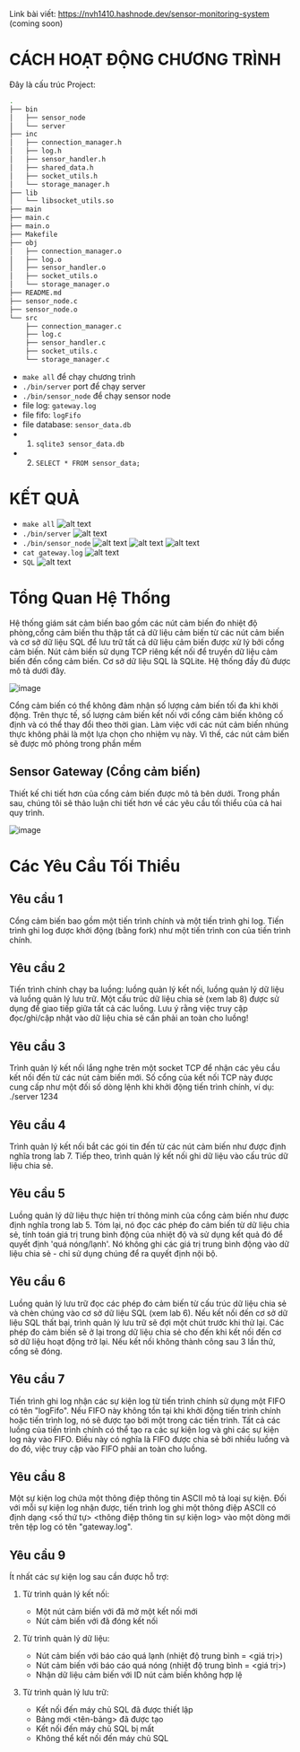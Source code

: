 Link bài viết: https://nvh1410.hashnode.dev/sensor-monitoring-system (coming soon)

# CÁCH HOẠT ĐỘNG CHƯƠNG TRÌNH
Đây là cấu trúc Project:
```bash
.
├── bin
│   ├── sensor_node
│   └── server
├── inc
│   ├── connection_manager.h
│   ├── log.h
│   ├── sensor_handler.h
│   ├── shared_data.h
│   ├── socket_utils.h
│   └── storage_manager.h
├── lib
│   └── libsocket_utils.so
├── main
├── main.c
├── main.o
├── Makefile
├── obj
│   ├── connection_manager.o
│   ├── log.o
│   ├── sensor_handler.o
│   ├── socket_utils.o
│   └── storage_manager.o
├── README.md
├── sensor_node.c
├── sensor_node.o
└── src
    ├── connection_manager.c
    ├── log.c
    ├── sensor_handler.c
    ├── socket_utils.c
    └── storage_manager.c
```
- ```make all``` để chạy chương trình
- ```./bin/server``` port để chạy server
- ```./bin/sensor_node``` để chạy sensor node
- file log: ```gateway.log``` 
- file fifo: ```logFifo```
- file database: ```sensor_data.db```
- 1. ```sqlite3 sensor_data.db```
- 2. ```SELECT * FROM sensor_data;```
# KẾT QUẢ
- ```make all```
![alt text](image/image.png) 
- ```./bin/server```
![alt text](image/image-1.png)
- ```./bin/sensor_node```
![alt text](image/image-2.png)
![alt text](image/image-3.png)
![alt text](image/image-4.png)
- ```cat gateway.log```
![alt text](image/image-5.png)
- ```SQL```
![alt text](image/image-7.png)
# Tổng Quan Hệ Thống
Hệ thống giám sát cảm biến bao gồm các nút cảm biến đo nhiệt độ phòng,cổng cảm biến thu thập tất cả dữ liệu cảm biến từ các nút cảm biến và cơ sở dữ liệu SQL để
lưu trữ tất cả dữ liệu cảm biến được xử lý bởi cổng cảm biến. Nút cảm biến sử dụng TCP riêng kết nối để truyền dữ liệu cảm biến đến cổng cảm biến. Cơ sở dữ liệu SQL là SQLite. Hệ thống đầy đủ được mô tả dưới đây.

![image](https://github.com/user-attachments/assets/cc60065d-1420-446e-a9f0-d8093b6ed496)


Cổng cảm biến có thể không đảm nhận số lượng cảm biến tối đa khi khởi động. Trên thực tế, số lượng cảm biến kết nối với cổng cảm biến không cố định và có thể thay đổi theo thời gian. 
Làm việc với các nút cảm biến nhúng thực không phải là một lựa chọn cho nhiệm vụ này. Vì thế, các nút cảm biến sẽ được mô phỏng trong phần mềm

## Sensor Gateway (Cổng cảm biến)
Thiết kế chi tiết hơn của cổng cảm biến được mô tả bên dưới. Trong phần sau, chúng tôi sẽ thảo luận chi tiết hơn về các yêu cầu tối thiểu của cả hai quy trình.

![image](https://github.com/user-attachments/assets/60711569-562f-45cb-aa5d-3ce87304b015)

# Các Yêu Cầu Tối Thiểu

## Yêu cầu 1
Cổng cảm biến bao gồm một tiến trình chính và một tiến trình ghi log. Tiến trình ghi log được khởi động (bằng fork) như một tiến trình con của tiến trình chính.

## Yêu cầu 2
Tiến trình chính chạy ba luồng: luồng quản lý kết nối, luồng quản lý dữ liệu và luồng quản lý lưu trữ. Một cấu trúc dữ liệu chia sẻ (xem lab 8) được sử dụng để giao tiếp giữa tất cả các luồng. Lưu ý rằng việc truy cập đọc/ghi/cập nhật vào dữ liệu chia sẻ cần phải an toàn cho luồng!

## Yêu cầu 3
Trình quản lý kết nối lắng nghe trên một socket TCP để nhận các yêu cầu kết nối đến từ các nút cảm biến mới. Số cổng của kết nối TCP này được cung cấp như một đối số dòng lệnh khi khởi động tiến trình chính, ví dụ: ./server 1234

## Yêu cầu 4
Trình quản lý kết nối bắt các gói tin đến từ các nút cảm biến như được định nghĩa trong lab 7. Tiếp theo, trình quản lý kết nối ghi dữ liệu vào cấu trúc dữ liệu chia sẻ.

## Yêu cầu 5
Luồng quản lý dữ liệu thực hiện trí thông minh của cổng cảm biến như được định nghĩa trong lab 5. Tóm lại, nó đọc các phép đo cảm biến từ dữ liệu chia sẻ, tính toán giá trị trung bình động của nhiệt độ và sử dụng kết quả đó để quyết định 'quá nóng/lạnh'. Nó không ghi các giá trị trung bình động vào dữ liệu chia sẻ - chỉ sử dụng chúng để ra quyết định nội bộ.

## Yêu cầu 6
Luồng quản lý lưu trữ đọc các phép đo cảm biến từ cấu trúc dữ liệu chia sẻ và chèn chúng vào cơ sở dữ liệu SQL (xem lab 6). Nếu kết nối đến cơ sở dữ liệu SQL thất bại, trình quản lý lưu trữ sẽ đợi một chút trước khi thử lại. Các phép đo cảm biến sẽ ở lại trong dữ liệu chia sẻ cho đến khi kết nối đến cơ sở dữ liệu hoạt động trở lại. Nếu kết nối không thành công sau 3 lần thử, cổng sẽ đóng.

## Yêu cầu 7
Tiến trình ghi log nhận các sự kiện log từ tiến trình chính sử dụng một FIFO có tên "logFifo". Nếu FIFO này không tồn tại khi khởi động tiến trình chính hoặc tiến trình log, nó sẽ được tạo bởi một trong các tiến trình. Tất cả các luồng của tiến trình chính có thể tạo ra các sự kiện log và ghi các sự kiện log này vào FIFO. Điều này có nghĩa là FIFO được chia sẻ bởi nhiều luồng và do đó, việc truy cập vào FIFO phải an toàn cho luồng.

## Yêu cầu 8
Một sự kiện log chứa một thông điệp thông tin ASCII mô tả loại sự kiện. Đối với mỗi sự kiện log nhận được, tiến trình log ghi một thông điệp ASCII có định dạng <số thứ tự> <timestamp> <thông điệp thông tin sự kiện log> vào một dòng mới trên tệp log có tên "gateway.log".

## Yêu cầu 9
Ít nhất các sự kiện log sau cần được hỗ trợ:

1. Từ trình quản lý kết nối:
   - Một nút cảm biến với <sensorNodeID> đã mở một kết nối mới
   - Nút cảm biến với <sensorNodeID> đã đóng kết nối

2. Từ trình quản lý dữ liệu:
   - Nút cảm biến với <sensorNodeID> báo cáo quá lạnh (nhiệt độ trung bình = <giá trị>)
   - Nút cảm biến với <sensorNodeID> báo cáo quá nóng (nhiệt độ trung bình = <giá trị>)
   - Nhận dữ liệu cảm biến với ID nút cảm biến không hợp lệ <node-ID>

3. Từ trình quản lý lưu trữ:
   - Kết nối đến máy chủ SQL đã được thiết lập
   - Bảng mới <tên-bảng> đã được tạo
   - Kết nối đến máy chủ SQL bị mất
   - Không thể kết nối đến máy chủ SQL